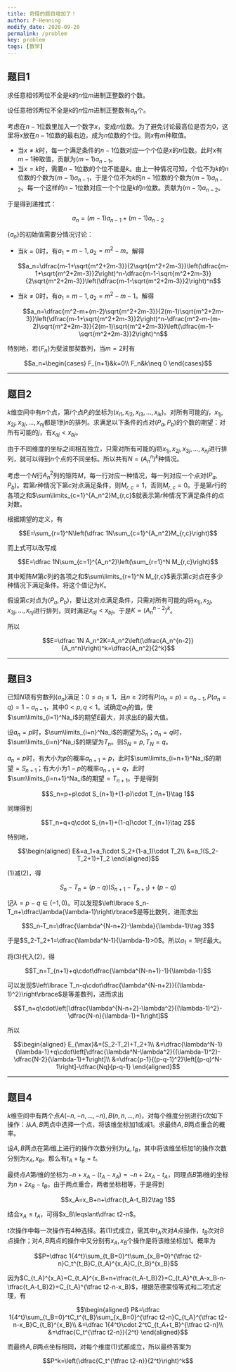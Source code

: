 ```yaml
---
title: 奇怪的题目增加了！
author: P-Henning
modify_date: 2020-09-20
permalink: /problem
key: problem
tags: [数学]
---
```


## 题目1

求任意相邻两位不全是$k$的$n$位$m$进制正整数的个数。

设任意相邻两位不全是$k$的$n$位$m$进制正整数有$a_n$个。

考虑在$n-1$位数里加入一个数字$x$，变成$n$位数。为了避免讨论最高位是否为$0$，这里将$x$放在$n-1$位数的最右边，成为$n$位数的个位。则$x$有$m$种取值。

<!--more-->

- 当$x\neq k$时，每一个满足条件的$n-1$位数对应一个个位是$x$的$n$位数。此时$x$有$m-1$种取值，贡献为$(m-1)a_{n-1}$。
- 当$x=k$时，需要$n-1$位数的个位不能是$k$。由上一种情况可知，个位不为$k$的$n$位数的个数为$(m-1)a_{n-1}$，于是个位不为$k$的$n-1$位数的个数为$(m-1)a_{n-2}$。每一个这样的$n-1$位数对应一个个位是$k$的$n$位数。贡献为$(m-1)a_{n-2}$。

于是得到递推式：

$$a_n=(m-1)a_{n-1}+(m-1)a_{n-2}$$

$\lbrace a_n\rbrace$的初始值需要分情况讨论：

- 当$k=0$时，有$a_1=m-1,a_2=m^2-m$。解得

  $$a_n=\dfrac{m-1+\sqrt{m^2+2m-3}}{2\sqrt{m^2+2m-3}}\left(\dfrac{m-1+\sqrt{m^2+2m-3}}2\right)^n-\dfrac{m-1-\sqrt{m^2+2m-3}}{2\sqrt{m^2+2m-3}}\left(\dfrac{m-1-\sqrt{m^2+2m-3}}2\right)^n$$
- 当$k\neq 0$时，有$a_1=m-1,a_2=m^2-m-1$。解得

  $$a_n=\dfrac{m^2-m+(m-2)\sqrt{m^2+2m-3}}{2(m-1)\sqrt{m^2+2m-3}}\left(\dfrac{m-1+\sqrt{m^2+2m-3}}2\right)^n-\dfrac{m^2-m-(m-2)\sqrt{m^2+2m-3}}{2(m-1)\sqrt{m^2+2m-3}}\left(\dfrac{m-1-\sqrt{m^2+2m-3}}2\right)^n$$

特别地，若$\lbrace F_n\rbrace$为斐波那契数列，当$m=2$时有

$$a_n=\begin{cases}
F_{n+1}&k=0\\
F_n&k\neq 0
\end{cases}$$

---

## 题目2

$k$维空间中有$n$个点，第$i$个点$P_i$的坐标为$(x_{i1},x_{i2},x_{i3},\dots,x_{ik})$。对所有可能的$j$，$x_{1j},x_{2j},x_{3j},\dots,x_{nj}$都是$1$到$n$的排列。求满足以下条件的点对$(P_a,P_b)$的个数的期望：对所有可能的$j$，有$x_{aj}<x_{bj}$。

由于不同维度的坐标之间相互独立，只需对所有可能的$j$将$x_{1j},x_{2j},x_{3j},\dots,x_{nj}$进行排列，就可以得到$n$个点的不同坐标。所以共有$N=(A_n^n)^k$种情况。

考虑一个$N$行$A_n^2$列的矩阵$M$，每一行对应一种情况，每一列对应一个点对$(P_a,P_b)$。若第$r$种情况下第$c$对点满足条件，则$M_{r,c}=1$，否则$M_{r,c}=0$。于是第$r$行的各项之和$\sum\limits_{c=1}^{A_n^2}M_{r,c}$就表示第$r$种情况下满足条件的点对数。

根据期望的定义，有

$$E=\sum_{r=1}^N\left(\dfrac 1N\sum_{c=1}^{A_n^2}M_{r,c}\right)$$

而上式可以改写成

$$E=\dfrac 1N\sum_{c=1}^{A_n^2}\left(\sum_{r=1}^N M_{r,c}\right)$$

其中矩阵$M$第$c$列的各项之和$\sum\limits_{r=1}^N M_{r,c}$表示第$c$对点在多少种情况下满足条件。将这个值记为$K$。

假设第$c$对点为$(P_a,P_b)$，要让这对点满足条件，只需对所有可能的$j$将$x_{1j},x_{2j},x_{3j},\dots,x_{nj}$进行排列，同时满足$x_{aj}<x_{bj}$。于是$K=(A_n^{n-2})^k$。

所以

$$E=\dfrac 1N A_n^2K=A_n^2\left(\dfrac{A_n^{n-2}}{A_n^n}\right)^k=\dfrac{A_n^2}{2^k}$$

---

## 题目3

已知$N$项有穷数列$\lbrace a_n\rbrace$满足：$0\leqslant a_1\leqslant 1$，且$n\geqslant 2$时有$P(a_n=p)=a_{n-1},P(a_n=q)=1-a_{n-1}$，其中$0<p,q<1$。试确定$a_1$的值，使$\sum\limits_{i=1}^Na_i$的期望$E$最大，并求出$E$的最大值。

设$a_n=p$时，$\sum\limits_{i=n}^Na_i$的期望为$S_n$；$a_n=q$时，$\sum\limits_{i=n}^Na_i$的期望为$T_n$。则$S_N=p,T_N=q$。

$a_n=p$时，有大小为$p$的概率$a_{n+1}=p$，此时$\sum\limits_{i=n+1}^Na_i$的期望$=S_{n+1}$；有大小为$1-p$的概率$a_{n+1}=q$，此时$\sum\limits_{i=n+1}^Na_i$的期望$=T_{n+1}$。于是得到

$$S_n=p+p\cdot S_{n+1}+(1-p)\cdot T_{n+1}\tag 1$$

同理得到

$$T_n=q+q\cdot S_{n+1}+(1-q)\cdot T_{n+1}\tag 2$$

特别地，

$$\begin{aligned}
E&=a_1+a_1\cdot S_2+(1-a_1)\cdot T_2\\
&=a_1(S_2-T_2+1)+T_2
\end{aligned}$$

$(1)$减$(2)$，得

$$S_n-T_n=(p-q)(S_{n+1}-T_{n+1})+(p-q)$$

记$\lambda=p-q\in(-1,0)$。可以发现$\left\lbrace S_n-T_n+\dfrac\lambda{\lambda-1}\right\rbrace$是等比数列，进而求出

$$S_n-T_n=\dfrac{\lambda^{N-n+2}-\lambda}{\lambda-1}\tag 3$$

于是$S_2-T_2+1=\dfrac{\lambda^N-1}{\lambda-1}>0$。所以$a_1=1$时$E$最大。

将$(3)$代入$(2)$，得

$$T_n=T_{n+1}+q\cdot\dfrac{\lambda^{N-n+1}-1}{\lambda-1}$$

可以发现$\left\lbrace T_n-q\cdot\dfrac{\lambda^{N-n+2}}{(\lambda-1)^2}\right\rbrace$是等差数列，进而求出

$$T_n=q\cdot\left[\dfrac{\lambda^{N-n+2}-\lambda^2}{(\lambda-1)^2}-\dfrac{N-n}{\lambda-1}+1\right]$$

所以

$$\begin{aligned}
E_{\max}&=(S_2-T_2)+T_2+1\\
&=\dfrac{\lambda^N-1}{\lambda-1}+q\cdot\left[\dfrac{\lambda^N-\lambda^2}{(\lambda-1)^2}-\dfrac{N-2}{\lambda-1}+1\right]\\
&=\dfrac{p-1}{(p-q-1)^2}\left[(p-q)^N-1\right]-\dfrac{Nq}{p-q-1}
\end{aligned}$$

---

## 题目4

$k$维空间中有两个点$A(-n,-n,\dots,-n),B(n,n,\dots,n)$，对每个维度分别进行$t$次如下操作：从$A,B$两点中选择一个点，将该维坐标加$1$或减$1$。求最终$A,B$两点重合的概率。

设$A,B$两点在第$i$维上进行的操作次数分别为$t_A,t_B$，其中将该维坐标加$1$的操作次数分别为$x_A,x_B$。那么有$t_A+t_B=t$。

最终点$A$第$i$维的坐标为$-n+x_A-(t_A-x_A)=-n+2x_A-t_A$，同理点$B$第$i$维的坐标为$n+2x_B-t_B$。由于两点重合，两者坐标相等，于是得到

$$x_A=x_B+n+\dfrac{t_A-t_B}2\tag 1$$

结合$x_A\leqslant t_A$，可得$x_B\leqslant\dfrac t2-n$。

$t$次操作中每一次操作有$4$种选择。若$(1)$式成立，需其中$t_A$次对$A$点操作，$t_B$次对$B$点操作；对$A,B$两点的操作中又分别有$x_A,x_B$个操作是将该维坐标加$1$。概率为

$$P=\dfrac 1{4^t}\sum_{t_B=0}^t\sum_{x_B=0}^{\tfrac t2-n}C_t^{t_B}C_{t_A}^{x_A}C_{t_B}^{x_B}$$

因为$C_{t_A}^{x_A}=C_{t_A}^{x_B+n+\tfrac{t_A-t_B}2}=C_{t_A}^{t_A-x_B-n-\tfrac{t_A-t_B}2}=C_{t_A}^{\tfrac t2-n-x_B}$，根据范德蒙恒等式和二项式定理，有

$$\begin{aligned}
P&=\dfrac 1{4^t}\sum_{t_B=0}^tC_t^{t_B}\sum_{x_B=0}^{\tfrac t2-n}C_{t_A}^{\tfrac t2-n-x_B}C_{t_B}^{x_B}\\
&=\dfrac 1{4^t}\cdot 2^tC_{t_A+t_B}^{\tfrac t2-n}\\
&=\dfrac{C_t^{\tfrac t2-n}}{2^t}
\end{aligned}$$

而最终$A,B$两点坐标相同，对每个维度$(1)$式都成立，所以最终答案为

$$P^k=\left(\dfrac{C_t^{\tfrac t2-n}}{2^t}\right)^k$$
